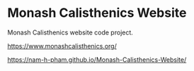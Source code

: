 # Monash Calisthenics Website
Monash Calisthenics website code project. 

https://www.monashcalisthenics.org/ <br />

https://nam-h-pham.github.io/Monash-Calisthenics-Website/
